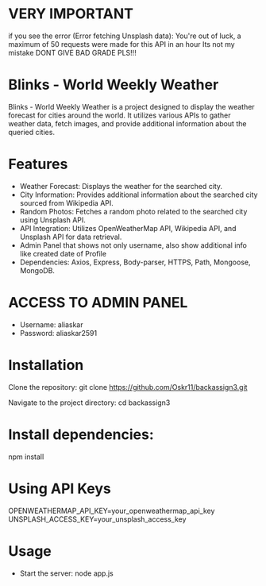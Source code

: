 # VERY IMPORTANT
if you see the error (Error fetching Unsplash data): You're out of luck, a maximum of 50 requests were made for this API in an hour
Its not my mistake
DONT GIVE BAD GRADE PLS!!!

# Blinks - World Weekly Weather

Blinks - World Weekly Weather is a project designed to display the weather forecast for cities around the world. It utilizes various APIs to gather weather data, fetch images, and provide additional information about the queried cities.

# Features
- Weather Forecast: Displays the weather for the searched city.
- City Information: Provides additional information about the searched city sourced from Wikipedia API.
- Random Photos: Fetches a random photo related to the searched city using Unsplash API.
- API Integration: Utilizes OpenWeatherMap API, Wikipedia API, and Unsplash API for data retrieval.
- Admin Panel that shows not only username, also show additional info like created date of Profile
- Dependencies: Axios, Express, Body-parser, HTTPS, Path, Mongoose, MongoDB.

# ACCESS TO ADMIN PANEL
- Username: aliaskar
- Password: aliaskar2591

# Installation
Clone the repository:
git clone https://github.com/Oskr11/backassign3.git

Navigate to the project directory:
cd backassign3

# Install dependencies:

npm install
# Using API Keys
OPENWEATHERMAP_API_KEY=your_openweathermap_api_key
UNSPLASH_ACCESS_KEY=your_unsplash_access_key

# Usage
- Start the server: node app.js

